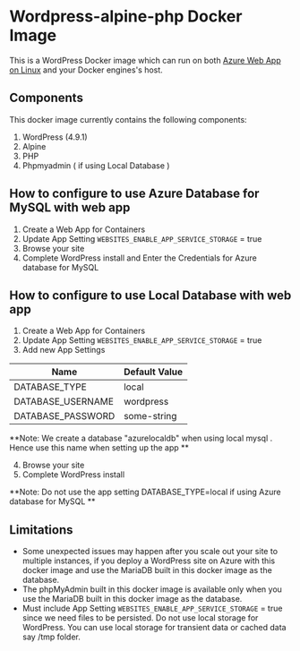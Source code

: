 # Wordpress-alpine-php Docker Image 
This is a WordPress Docker image which can run on both [Azure Web App on Linux](https://docs.microsoft.com/en-us/azure/app-service-web/app-service-linux-intro) and your Docker engines's host.

## Components
This docker image currently contains the following components:

1. WordPress (4.9.1)   
2. Alpine
3. PHP 
4. Phpmyadmin ( if using Local Database )

## How to configure to use Azure Database for MySQL with web app 
1. Create a Web App for Containers 
2. Update App Setting ```WEBSITES_ENABLE_APP_SERVICE_STORAGE``` = true 
3. Browse your site 
4. Complete WordPress install and Enter the Credentials for Azure database for MySQL 


## How to configure to use Local Database with web app 
1. Create a Web App for Containers 
2. Update App Setting ```WEBSITES_ENABLE_APP_SERVICE_STORAGE``` = true 
3. Add new App Settings 

Name | Default Value
---- | -------------
DATABASE_TYPE | local
DATABASE_USERNAME | wordpress
DATABASE_PASSWORD | some-string
**Note: We create a database "azurelocaldb" when using local mysql . Hence use this name when setting up the app **

4. Browse your site 
5. Complete WordPress install

**Note: Do not use the app setting DATABASE_TYPE=local if using Azure database for MySQL **


## Limitations
- Some unexpected issues may happen after you scale out your site to multiple instances, if you deploy a WordPress site on Azure with this docker image and use the MariaDB built in this docker image as the database.
- The phpMyAdmin built in this docker image is available only when you use the MariaDB built in this docker image as the database.
- Must include  App Setting ```WEBSITES_ENABLE_APP_SERVICE_STORAGE``` = true  since we need files to be persisted. Do not use local storage for WordPress. You can use local storage for transient data or cached data say /tmp folder.
